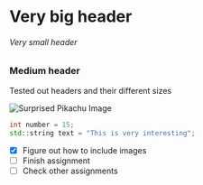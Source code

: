# Very big header
###### Very small header
### Medium header
Tested out headers and their different sizes

![Surprised Pikachu Image](https://i.kym-cdn.com/entries/icons/mobile/000/027/475/Screen_Shot_2018-10-25_at_11.02.15_AM.jpg)

```c++
int number = 15;
std::string text = "This is very interesting";
```

- [x] Figure out how to include images
- [ ] Finish assignment
- [ ] Check other assignments
